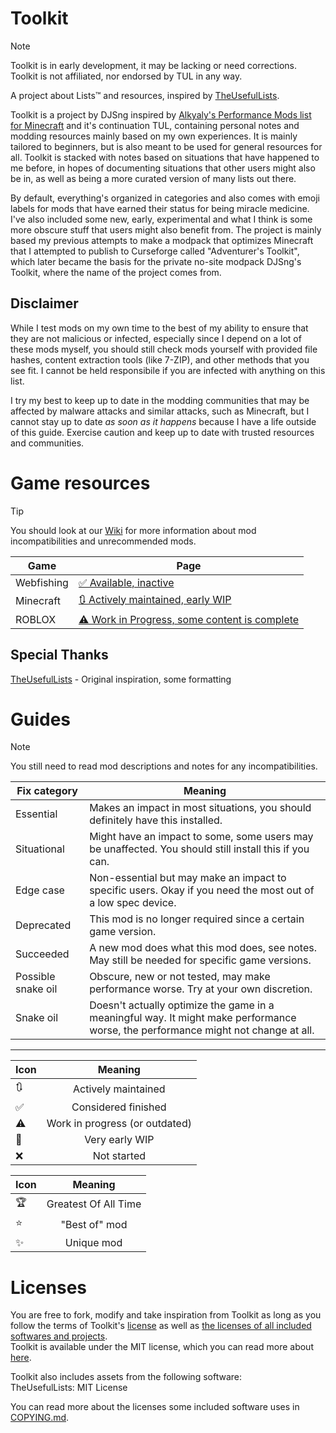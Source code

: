 # Toolkit
> [!NOTE]
> Toolkit is in early development, it may be lacking or need corrections.  
> Toolkit is not affiliated, nor endorsed by TUL in any way.   

A project about Lists™ and resources, inspired by [TheUsefulLists](https://github.com/TheUsefulLists/UsefulMods).

Toolkit is a project by DJSng inspired by [Alkyaly's Performance Mods list for Minecraft](https://web.archive.org/web/20211201121958/https://gist.github.com/alkyaly/02830c560d15256855bc529e1e232e88) and it's continuation TUL, containing personal notes and modding resources mainly based on my own experiences. It is mainly tailored to beginners, but is also meant to be used for general resources for all. Toolkit is stacked with notes based on situations that have happened to me before, in hopes of documenting situations that other users might also be in, as well as being a more curated version of many lists out there.

By default, everything's organized in categories and also comes with emoji labels for mods that have earned their status for being miracle medicine. I've also included some new, early, experimental and what I think is some more obscure stuff that users might also benefit from. The project is mainly based my previous attempts to make a modpack that optimizes Minecraft that I attempted to publish to Curseforge called "Adventurer's Toolkit", which later became the basis for the private no-site modpack DJSng's Toolkit, where the name of the project comes from.

## Disclaimer
<!-- TUL did this, maybe it's best i do this too. Idk if Kevsky is cool with me pretty much copying his homework though -->
While I test mods on my own time to the best of my ability to ensure that they are not malicious or infected, especially since I depend on a lot of these mods myself, you should still check mods yourself with provided file hashes, content extraction tools (like 7-ZIP), and other methods that you see fit. I cannot be held responsibile if you are infected with anything on this list.

I try my best to keep up to date in the modding communities that may be affected by malware attacks and similar attacks, such as Minecraft, but I cannot stay up to date *as soon as it happens* because I have a life outside of this guide. Exercise caution and keep up to date with trusted resources and communities.

# Game resources
> [!TIP]
> You should look at our [Wiki](https://github.com/DJSng106/toolkit/wiki) for more information about mod incompatibilities and unrecommended mods.

| Game | Page |
| --- | --- |
| Webfishing | [✅ Available, inactive](webfish/README.md) |
| Minecraft | [🔃 Actively maintained, early WIP](mc/README.md) |
| ROBLOX | [⚠ Work in Progress, some content is complete](rblx/README.md) |

## Special Thanks
<!-- hi guys i added all your names now please don't sue me -->
[TheUsefulLists](https://github.com/TheUsefulLists/UsefulMods) - Original inspiration, some formatting  

# Guides
<!-- ugh i need a notes extension so much -->
> [!NOTE]
> You still need to read mod descriptions and notes for any incompatibilities.

| Fix category | Meaning |
| --- | --- |
| Essential | Makes an impact in most situations, you should definitely have this installed. |
| Situational | Might have an impact to some, some users may be unaffected. You should still install this if you can. |
| Edge case | Non-essential but may make an impact to specific users. Okay if you need the most out of a low spec device. |
| Deprecated | This mod is no longer required since a certain game version. |
| Succeeded | A new mod does what this mod does, see notes. May still be needed for specific game versions. |
| Possible snake oil | Obscure, new or not tested, may make performance worse. Try at your own discretion. |
| Snake oil | Doesn't actually optimize the game in a meaningful way. It might make performance worse, the performance might not change at all. |

***

| Icon | Meaning |
| --- | :---: |
| 🔃 | Actively maintained |
| ✅ | Considered finished |
| ⚠ | Work in progress (or outdated) |
| 🚧 | Very early WIP |
| ❌ | Not started |

| Icon | Meaning |
| --- | :---: |
| 🏆 | Greatest Of All Time |
| ⭐ | "Best of" mod |
| ✨ | Unique mod |


# Licenses
You are free to fork, modify and take inspiration from Toolkit as long as you follow the terms of Toolkit's [license](LICENSE) as well as [the licenses of all included softwares and projects](COPYING.md).  
Toolkit is available under the MIT license, which you can read more about [here](LICENSE).

Toolkit also includes assets from the following software:  
TheUsefulLists: MIT License

You can read more about the licenses some included software uses in [COPYING.md](COPYING.md).